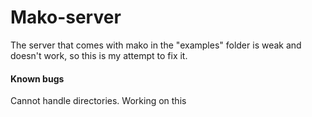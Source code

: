 # Mako-server
The server that comes with mako in the "examples" folder is weak and doesn't work, so this is my attempt to fix it.

#### Known bugs
Cannot handle directories. Working on this